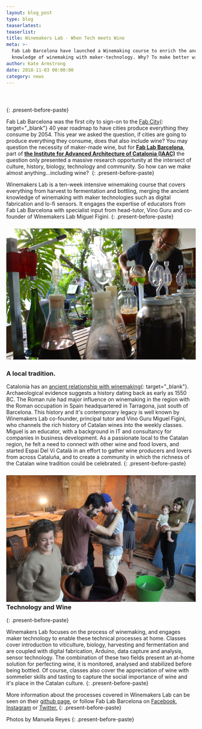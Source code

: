 ```yaml
---
layout: blog_post
type: blog
teaserlatest:
teaserlist:
title: Winemakers Lab - When Tech meets Wine
meta: >-
  Fab Lab Barcelona have launched a Winemaking course to enrich the ancient
  knowledge of winemaking with maker-technology. Why? To make better wine!
author: Kate Armstrong
date: 2018-11-03 00:00:00
category: news
---
```


#### &nbsp;
{: .present-before-paste}

Fab Lab Barcelona was the first city to sign-on to the [Fab City](https://fab.city/){: target="_blank"} 40 year roadmap to have cities produce everything they consume by 2054. This year we asked the question, if cities are going to produce everything they consume, does that also include wine? You may question the necessity of maker-made wine, but for&nbsp;**[Fab Lab Barcelona](https://fablabbcn.org/index.html)**, part of **[the Institute for Advanced Architecture of Catalonia (IAAC)](https://iaac.net/)**&nbsp;the question only presented a massive research opportunity at the intersect of culture, history, biology, technology and community. So how can we make almost anything…including wine?&nbsp;
{: .present-before-paste}

Winemakers Lab is a ten-week intensive winemaking course that covers everything from harvest to fermentation and bottling, merging the ancient knowledge of winemaking with maker technologies such as digital fabrication and lo-fi sensors. It engages the expertise of educators from Fab Lab Barcelona with specialist input from head-tutor, Vino Guru and co-founder of Winemakers Lab Miguel Figini.
{: .present-before-paste}

### ![](/uploads/dsc06661.jpg)

### A local tradition.

Catalonia has an [ancient relationship with winemaking](https://en.wikipedia.org/wiki/Catalan_wine#History){: target="_blank"}. Archaeological evidence suggests a history dating back as early as 1550 BC. The Roman rule had major influence on winemaking in the region with the Roman occupation in Spain headquartered in Tarragona, just south of Barcelona. This history and it's contemporary legacy is well known by Winemakers Lab co-founder, principal tutor and Vino Guru Miguel Figini, who channels the rich history of Catalan wines into the weekly classes. Miguel is an educator, with a background in IT and consultancy for companies in business development. As a passionate local to the Catalan region, he felt a need to connect with other wine and food lovers, and started Espai Del Vi Catal&agrave; in an effort to gather wine producers and lovers from across Catalu&ntilde;a, and to create a community in which the richness of the Catalan wine tradition could be celebrated.
{: .present-before-paste}

### ![](/uploads/img-1240.jpg)Technology and Wine
{: .present-before-paste}

Winemakers Lab focuses on the process of winemaking, and engages maker technology to enable these technical processes at home. Classes cover introduction to viticulture, biology, harvesting and fermentation and are coupled with digital fabrication, Arduino, data capture and analysis, sensor technology. The combination of these two fields present an at-home solution for perfecting wine, it is monitored, analysed and stabilized before being bottled. Of course, classes also cover the appreciation of wine with sommelier skills and tasting to capture the social importance of wine and it's place in the Catalan culture.
{: .present-before-paste}

More information about the processes covered in Winemakers Lab can be seen on their [github page](https://github.com/winemakers/resources ), or follow Fab Lab Barcelona on [Facebook](https://www.facebook.com/FabLab.BCN), [Instagram](https://www.instagram.com/fablabbcn/) or [Twitter.](https://twitter.com/fablabbcn)
{: .present-before-paste}

Photos by Manuela Reyes
{: .present-before-paste}